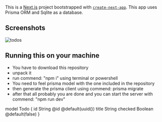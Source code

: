 This is a [Next.js](https://nextjs.org) project bootstrapped with [`create-next-app`](https://nextjs.org/docs/app/api-reference/cli/create-next-app).
This app uses Prisma ORM and Sqlite as a database.

## Screenshots 
![todos](https://github.com/user-attachments/assets/01b51fec-5f92-44f4-bb61-8812baea45ab)





## Running this on your machine
- You have to download this repository
-  unpack it
-  run commend: "npm i" using terminal or powershell
-  You need to feel prisma model with the one included in the repository 
-  then generate the prisma client using commend: prisma migrate 
- after that all probably you are done and you can start the server with commend: "npm run dev"



model Todo {
  id      String  @id @default(uuid())
  title   String
  checked Boolean @default(false)
}

